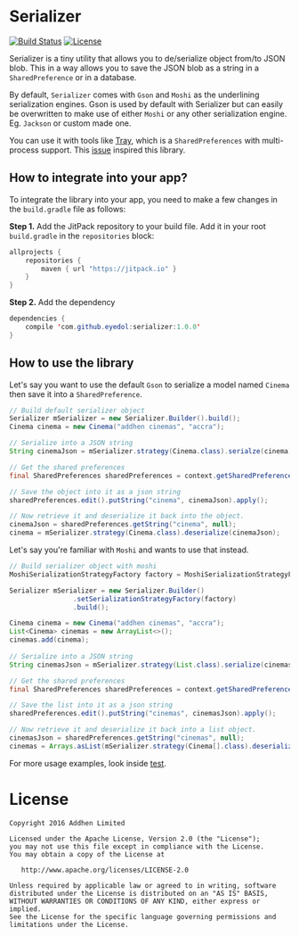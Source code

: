 # Serializer

[![Build Status](https://travis-ci.org/addhen/tray.svg?branch=master)](https://travis-ci.org/addhen/serializer) [![License](https://img.shields.io/badge/license-Apache%202-green.svg?style=flat)](https://github.com/addhen/serializer/blob/master/LICENSE.txt)


Serializer is a tiny utility that allows you to de/serialize object from/to JSON blob. This in a way allows 
you to save the JSON blob as a string in a `SharedPreference` or in a database. 

By default, `Serializer` comes with `Gson` and `Moshi` as the underlining serialization engines. Gson is used 
by default with Serializer but can easily be overwritten to make use of either `Moshi` or any other 
serialization engine. Eg. `Jackson` or custom made one.

You can use it with tools like [Tray](https://github.com/grandcentrix/tray/), which is a `SharedPreferences` with 
multi-process support. This [issue](https://github.com/grandcentrix/tray/issues/7) inspired this library.

## How to integrate into your app?

To integrate the library into your app, you need to make a few changes in the `build.gradle` file 
as follows:

**Step 1.** 
Add the JitPack repository to your build file. Add it in your root `build.gradle` in the `repositories` block:

```java
allprojects {
    repositories {
        maven { url "https://jitpack.io" }
    }
}
```
**Step 2.** 
Add the dependency
```java
dependencies {
    compile 'com.github.eyedol:serializer:1.0.0'
}
```

## How to use the library
Let's say you want to use the default `Gson` to serialize a model named `Cinema` then save it into a `SharedPreference`.

```java
// Build default serializer object
Serializer mSerializer = new Serializer.Builder().build();
Cinema cinema = new Cinema("addhen cinemas", "accra");

// Serialize into a JSON string
String cinemaJson = mSerializer.strategy(Cinema.class).serialze(cinema);

// Get the shared preferences
final SharedPreferences sharedPreferences = context.getSharedPreferences("android-shared-prefs", MODE_PRIVATE);

// Save the object into it as a json string
sharedPreferences.edit().putString("cinema", cinemaJson).apply();

// Now retrieve it and deserialize it back into the object.
cinemaJson = sharedPreferences.getString("cinema", null);
cinema = mSerializer.strategy(Cinema.class).deserialize(cinemaJson);
```

Let's say you're familiar with `Moshi` and wants to use that instead.

```java
// Build serializer object with moshi
MoshiSerializationStrategyFactory factory = MoshiSerializationStrategyFactory.create();

Serializer mSerializer = new Serializer.Builder()
                .setSerializationStrategyFactory(factory)
                .build();

Cinema cinema = new Cinema("addhen cinemas", "accra");
List<Cinema> cinemas = new ArrayList<>();
cinemas.add(cinema);
        
// Serialize into a JSON string
String cinemasJson = mSerializer.strategy(List.class).serialize(cinemas);

// Get the shared preferences
final SharedPreferences sharedPreferences = context.getSharedPreferences("android-shared-prefs", MODE_PRIVATE);

// Save the list into it as a json string
sharedPreferences.edit().putString("cinemas", cinemasJson).apply();

// Now retrieve it and deserialize it back into a list object.
cinemasJson = sharedPreferences.getString("cinemas", null);
cinemas = Arrays.asList(mSerializer.strategy(Cinema[].class).deserialize(cinemasJson));
```

For more usage examples, look inside [test](https://github.com/addhen/serilaizer/blob/master/src/test/java/com/addhen/serializer/SerializerTest.java).

# License

```
Copyright 2016 Addhen Limited

Licensed under the Apache License, Version 2.0 (the "License");
you may not use this file except in compliance with the License.
You may obtain a copy of the License at

   http://www.apache.org/licenses/LICENSE-2.0

Unless required by applicable law or agreed to in writing, software
distributed under the License is distributed on an "AS IS" BASIS,
WITHOUT WARRANTIES OR CONDITIONS OF ANY KIND, either express or implied.
See the License for the specific language governing permissions and
limitations under the License.